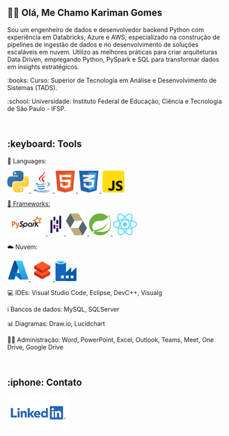 <h2>
👨‍💻 Olá, Me Chamo Kariman Gomes
</h2>
<p>
Sou um engenheiro de dados e desenvolvedor backend Python com experiência em Databricks, Azure e AWS, especializado na construção de pipelines de ingestão de dados e no desenvolvimento de soluções escaláveis em nuvem. 
Utilizo as melhores práticas para criar arquiteturas Data Driven, empregando Python, PySpark e SQL para transformar dados em insights estratégicos.
</p>

<p>:books: Curso: Superior de Tecnologia em Análise e Desenvolvimento de Sistemas (TADS).</p>

<p>:school: Universidade: Instituto Federal de Educação, Ciência e Tecnologia de São Paulo - IFSP.</p>

<br>
<h2>:keyboard: Tools</h2>

:symbols: Languages: 
<p>
<a href="https://www.devmedia.com.br/python-tutorial/33274#:~:text=Python%20%C3%A9%20uma%20linguagem%20de,C%2B%2B%2C%20Java%20e%20C%23.">
<img alt="Logo Linguagem Python" title="Python" src="https://github.com/Karimangfn/Images-Perfil-Github/blob/main/python.jpg" height="50px"/>
</a>
<a href="https://www.java.com/pt-BR/download/help/whatis_java.html">
<img alt="Logo Linguagem Java" title="Java" src="https://github.com/Karimangfn/Images-Perfil-Github/blob/main/LogoJava.png" height="50px"/>
</a>
<a href="https://developer.mozilla.org/pt-BR/docs/Learn/Getting_started_with_the_web/HTML_basics">
<img alt="Logo Linguagem HTML" title="HTML" src="https://github.com/Karimangfn/Images-Perfil-Github/blob/main/LogoHTML.png" height="50px"/>
</a>
<a href="https://developer.mozilla.org/pt-BR/docs/Learn/CSS/First_steps/What_is_CSS">
<img alt="Logo Linguagem CSS" title="CSS" src="https://github.com/Karimangfn/Images-Perfil-Github/blob/main/LogoCSS.png" height="50px"/>
</a>
<a href="https://developer.mozilla.org/pt-BR/docs/Learn/JavaScript/First_steps/What_is_JavaScript">
<img alt="Logo Linguagem Javascript" title="Javascript" src="https://github.com/Karimangfn/Images-Perfil-Github/blob/main/LogoJavascript1.png" height="50px"/>
</p>

:bookmark_tabs: Frameworks:
<p>
<a href="https://spark.apache.org/docs/latest/api/python">
<img alt="Logo Framework PySpark" title="PySpark" src="https://github.com/Karimangfn/Images-Perfil-Github/blob/main/LogoPySpark.jpeg" height="50px"/>
</a>
<a href="https://pandas.pydata.org">
<img alt="Logo Framework Pandas" title="Pandas" src="https://github.com/Karimangfn/Images-Perfil-Github/blob/main/LogoPandas.png" height="50px"/>
</a>
<a href="https://www.devmedia.com.br/guia/hibernate/38312">
<img alt="Logo Framework Hibernate" title="Hibernate" src="https://github.com/Karimangfn/Images-Perfil-Github/blob/main/LogoHibernate.png" height="50px"/>
</a>
<a href="https://blog.betrybe.com/framework-de-programacao/spring-boot-tudo-sobre/#1">
<img alt="Logo Framework Spring Boot" title="Spring Boot" src="https://github.com/Karimangfn/Images-Perfil-Github/blob/main/LogoSpring.png" height="50px"/>
</a>
<a href="https://www.hostinger.com.br/tutoriais/o-que-e-react-javascript">
<img alt="Logo Framework React" title="React" src="https://github.com/Karimangfn/Images-Perfil-Github/blob/main/LogoReact.png" height="50px"/>
</a>
</p>

:cloud: Nuvem:
<p>
<a href="https://azure.microsoft.com/pt-br/">
<img alt="Logo Azure" title="Azure" src="https://github.com/Karimangfn/Images-Perfil-Github/blob/main/LogoAzure.png" height="50px"/>
</a>
<a href="https://azure.microsoft.com/pt-br/products/databricks/#overview">
<img alt="Logo DataBricks" title="DataBricks" src="https://github.com/Karimangfn/Images-Perfil-Github/blob/main/LogoDataBricks.png" height="50px"/>
</a>
<a href="https://azure.microsoft.com/pt-br/products/data-factory/">
<img alt="Logo DataFactory" title="DataFactory" src="https://github.com/Karimangfn/Images-Perfil-Github/blob/main/LogoDataFactory.png" height="50px"/>
</a>
</p>

:computer: IDEs: 
Visual Studio Code, Eclipse, DevC++, Visualg

:information_source: Bancos de dados:
MySQL, SQLServer

:bar_chart: Diagramas:
Draw.io, Lucidchart

:man_office_worker: Administração:
Word, PowerPoint, Excel, Outlook, Teams, Meet, One Drive, Google Drive

<br>
<h2> :iphone: Contato</h2> 

<p>
<a href="https://www.linkedin.com/in/kariman-gomes/" alt="Linkedin"> 
<img src="https://github.com/Karimangfn/Images-Perfil-Github/blob/main/Linkedin-Logo.png" height="80px"/> 
</a>
  
</p>
</h3>
